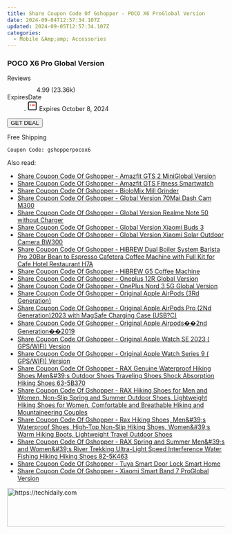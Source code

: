 ```yaml
---
title: Share Coupon Code Of Gshopper - POCO X6 ProGlobal Version
date: 2024-09-04T12:57:34.107Z
updated: 2024-09-05T12:57:34.107Z
categories:
  - Mobile &Amp;amp; Accessories
---
```



<main class="px-4 py-6 sm:p-6 md:px-8 md:py-10">
  <div class="mx-auto grid max-w-4xl grid-cols-1">
    <div class="relative col-start-1 row-start-1 flex flex-col-reverse rounded-lg bg-gradient-to-t from-black/75 via-black/0 p-3 sm:row-start-2 sm:bg-none sm:p-0 lg:row-start-1">
      <h3 class="mt-1 text-lg font-semibold text-white sm:text-slate-900 md:text-2xl dark:sm:text-white">POCO X6 Pro
Global Version</h3>
    </div>
        <dl class="row-start-2 mt-4 flex items-center text-xs font-medium sm:row-start-3 sm:mt-1 md:mt-2.5 lg:row-start-2">
      <dt class="sr-only">Reviews</dt>
      <dd class="flex items-center text-indigo-600 dark:text-indigo-400">
        <svg width="24" height="24" fill="none" aria-hidden="true" class="mr-1 stroke-current dark:stroke-indigo-500">
          <path d="m12 5 2 5h5l-4 4 2.103 5L12 16l-5.103 3L9 14l-4-4h5l2-5Z" stroke-width="2" stroke-linecap="round" stroke-linejoin="round" />
        </svg>
        <span>4.99 <span class="font-normal text-slate-400">(23.36k)</span></span>
      </dd>
      <dt class="sr-only">ExpiresDate</dt>
      <dd class="flex items-center">
        <svg width="2" height="2" aria-hidden="true" fill="currentColor" class="mx-3 text-slate-300">
          <circle cx="1" cy="1" r="1" />
        </svg>
        <svg width="24" height="24" viewBox="0 0 24 24" fill="none" stroke="currentColor" stroke-width="2">
          <rect x="3" y="3" width="18" height="18" rx="2" fill="#fff" />
          <path d="M6 10L18 10" stroke="red" stroke-width="2" fill="none" />
          <path d="M10 6L10 18" stroke="#fff" stroke-width="2" fill="none" />
        </svg>
        Expires October 8, 2024      </dd>
    </dl>
    <div class="col-start-1 row-start-3 mt-4 self-center sm:col-start-2 sm:row-span-2 sm:row-start-2 sm:mt-0 lg:col-start-1 lg:row-start-3 lg:row-end-4 lg:mt-6">
      <button type="button" onClick="javascript:window.open(decodeURIComponent('https%3A%2F%2Fwww.shareasale.com%2Fu.cfm%3Fd%3D1118045%26m%3D97331%26u%3D4338022'), '_blank');void(0);" class="rounded-lg bg-red-600 px-3 py-2 text-sm font-medium leading-6 text-white">
       GET DEAL
      </button>
    </div>
    <p class="col-start-1 mt-4 text-sm leading-6 sm:col-span-2 lg:col-span-1 lg:row-start-4 lg:mt-6 dark:text-slate-400">Free Shipping 
</p>
    <p class="mt-4">
      <code class="bg-purple-900 p-4 text-sm font-bold text-white" onClick="javascript:window.open(decodeURIComponent('https%3A%2F%2Fwww.shareasale.com%2Fu.cfm%3Fd%3D1118045%26m%3D97331%26u%3D4338022'), '_blank');void(0);">Coupon Code: <span class="bg-green-500 p-2 rounded tracking-widest">gshopperpocox6</span></code>
    </p>
  </div>
</main>
<span class="atpl-alsoreadstyle">Also read:</span>
<div><ul>
<li><a href="https://coupons.techidaily.com/coupon-1118061-share-97331-sale/"><u>Share Coupon Code Of Gshopper - Amazfit GTS 2 MiniGlobal Version</u></a></li>
<li><a href="https://coupons.techidaily.com/coupon-1118060-share-97331-sale/"><u>Share Coupon Code Of Gshopper - Amazfit GTS Fitness Smartwatch</u></a></li>
<li><a href="https://coupons.techidaily.com/coupon-1117980-share-97331-sale/"><u>Share Coupon Code Of Gshopper - BioloMix Mill Grinder</u></a></li>
<li><a href="https://coupons.techidaily.com/coupon-1118052-share-97331-sale/"><u>Share Coupon Code Of Gshopper - Global Version 70Mai Dash Cam M300</u></a></li>
<li><a href="https://coupons.techidaily.com/coupon-1118062-share-97331-sale/"><u>Share Coupon Code Of Gshopper - Global Version Realme Note 50 without Charger</u></a></li>
<li><a href="https://coupons.techidaily.com/coupon-1118057-share-97331-sale/"><u>Share Coupon Code Of Gshopper - Global Version Xiaomi Buds 3</u></a></li>
<li><a href="https://coupons.techidaily.com/coupon-1118051-share-97331-sale/"><u>Share Coupon Code Of Gshopper - Global Version Xiaomi Solar Outdoor Camera BW300</u></a></li>
<li><a href="https://coupons.techidaily.com/coupon-1118059-share-97331-sale/"><u>Share Coupon Code Of Gshopper - HiBREW Dual Boiler System Barista Pro 20Bar Bean to Espresso Cafetera Coffee Machine with Full Kit for Cafe Hotel Restaurant H7A</u></a></li>
<li><a href="https://coupons.techidaily.com/coupon-1118063-share-97331-sale/"><u>Share Coupon Code Of Gshopper - HiBREW G5 Coffee Machine</u></a></li>
<li><a href="https://coupons.techidaily.com/coupon-1118056-share-97331-sale/"><u>Share Coupon Code Of Gshopper - Oneplus 12R Global Version</u></a></li>
<li><a href="https://coupons.techidaily.com/coupon-1118055-share-97331-sale/"><u>Share Coupon Code Of Gshopper - OnePlus Nord 3 5G Global Version</u></a></li>
<li><a href="https://coupons.techidaily.com/coupon-1118050-share-97331-sale/"><u>Share Coupon Code Of Gshopper - Original Apple AirPods (3Rd Generation)</u></a></li>
<li><a href="https://coupons.techidaily.com/coupon-1118048-share-97331-sale/"><u>Share Coupon Code Of Gshopper - Original Apple AirPods Pro (2Nd Generation)2023 with MagSafe Charging Case (USB?C)</u></a></li>
<li><a href="https://coupons.techidaily.com/coupon-1118049-share-97331-sale/"><u>Share Coupon Code Of Gshopper - Original Apple Airpods��2nd Generation��2019</u></a></li>
<li><a href="https://coupons.techidaily.com/coupon-1118046-share-97331-sale/"><u>Share Coupon Code Of Gshopper - Original Apple Watch SE 2023 ( GPS/WIFI) Version</u></a></li>
<li><a href="https://coupons.techidaily.com/coupon-1118047-share-97331-sale/"><u>Share Coupon Code Of Gshopper - Original Apple Watch Series 9 ( GPS/WIFI) Version</u></a></li>
<li><a href="https://coupons.techidaily.com/coupon-1118054-share-97331-sale/"><u>Share Coupon Code Of Gshopper - RAX Genuine Waterproof Hiking Shoes Men&amp;#39;s Outdoor Shoes Traveling Shoes Shock Absorption Hiking Shoes 63-5B370</u></a></li>
<li><a href="https://coupons.techidaily.com/coupon-1118053-share-97331-sale/"><u>Share Coupon Code Of Gshopper - RAX Hiking Shoes for Men and Women, Non-Slip Spring and Summer Outdoor Shoes, Lightweight Hiking Shoes for Women, Comfortable and Breathable Hiking and Mountaineering Couples</u></a></li>
<li><a href="https://coupons.techidaily.com/coupon-1118043-share-97331-sale/"><u>Share Coupon Code Of Gshopper - Rax Hiking Shoes, Men&amp;#39;s Waterproof Shoes, High-Top Non-Slip Hiking Shoes, Women&amp;#39;s Warm Hiking Boots, Lightweight Travel Outdoor Shoes</u></a></li>
<li><a href="https://coupons.techidaily.com/coupon-1118044-share-97331-sale/"><u>Share Coupon Code Of Gshopper - RAX Spring and Summer Men&amp;#39;s and Women&amp;#39;s River Trekking Ultra-Light Speed Interference Water Fishing Hiking Hiking Shoes 82-5K463</u></a></li>
<li><a href="https://coupons.techidaily.com/coupon-1118064-share-97331-sale/"><u>Share Coupon Code Of Gshopper - Tuya Smart Door Lock Smart Home</u></a></li>
<li><a href="https://coupons.techidaily.com/coupon-1118058-share-97331-sale/"><u>Share Coupon Code Of Gshopper - Xiaomi Smart Band 7 ProGlobal Version</u></a></li>
</ul></div>

<ins class="adsbygoogle"
      style="display:block"
      data-ad-client="ca-pub-7571918770474297"
      data-ad-slot="8358498916"
      data-ad-format="auto"
      data-full-width-responsive="true"></ins>
<!-- affiliate ads begin -->
<a href="https://appsumo.8odi.net/c/5597632/2037319/7443" target="_top" id="2037319">
  <img src="//a.impactradius-go.com/display-ad/7443-2037319" border="0" alt="https://techidaily.com" width="728" height="90"/>
</a>
<img height="0" width="0" src="https://appsumo.8odi.net/i/5597632/2037319/7443" style="position:absolute;visibility:hidden;" border="0" />
<!-- affiliate ads end -->